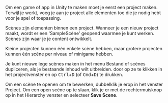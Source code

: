 Om een game of app in Unity te maken moet je eerst een project maken. Terwijl je werkt, voeg je aan je project alle elementen toe die je nodig hebt voor je spel of toepassing.

Scènes zijn elementen binnen een project. Wanneer je een nieuw project maakt, wordt er een 'SampleScène' geopend waarmee je kunt werken. Scènes zijn waar je je content ontwikkelt.

Kleine projecten kunnen één enkele scène hebben, maar grotere projecten kunnen één scène per niveau of minigame hebben.

Je kunt nieuwe lege scènes maken in het menu Bestand of scènes dupliceren, als je bestaande inhoud wilt uitbreiden. door op ze te klikken in het projectvenster en op <kbd>Ctrl</kbd>+<kbd>D</kbd> (of <kbd>Cmd</kbd>+<kbd>D</kbd>) te drukken.

Om een scène te openen om te bewerken, dubbelklik je erop in het venster Project. Om een open scène op te slaan, klik je er met de rechtermuisknop op in het Hierarchy venster en selecteer **Save Scene**.
